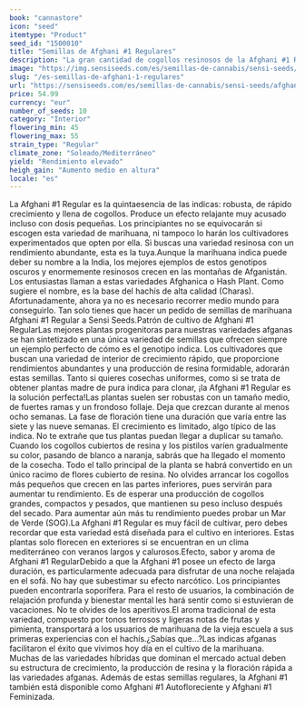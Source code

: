 ```yaml
---
book: "cannastore"
icon: "seed"
itemtype: "Product"
seed_id: "1500010"
title: "Semillas de Afghani #1 Regulares"
description: "La gran cantidad de cogollos resinosos de la Afghani #1 Regular la hacen perfecta para la producción de hachís, ¡pero cuidado con el colocón de indica!"
image: "https://img.sensiseeds.com/es/semillas-de-cannabis/sensi-seeds/afghani-1-image.png"
slug: "/es-semillas-de-afghani-1-regulares"
url: "https://sensiseeds.com/es/semillas-de-cannabis/sensi-seeds/afghani-1?a_aid=cannastore"
price: 54.99
currency: "eur"
number_of_seeds: 10
category: "Interior"
flowering_min: 45
flowering_max: 55
strain_type: "Regular"
climate_zone: "Soleado/Mediterráneo"
yield: "Rendimiento elevado"
heigh_gain: "Aumento medio en altura"
locale: "es"
---
```

La Afghani #1 Regular es la quintaesencia de las indicas: robusta, de rápido crecimiento y llena de cogollos. Produce un efecto relajante muy acusado incluso con dosis pequeñas. Los principiantes no se equivocarán si escogen esta variedad de marihuana, ni tampoco lo harán los cultivadores experimentados que opten por ella. Si buscas una variedad resinosa con un rendimiento abundante, esta es la tuya.Aunque la marihuana indica puede deber su nombre a la India, los mejores ejemplos de estos genotipos oscuros y enormemente resinosos crecen en las montañas de Afganistán. Los entusiastas llaman a estas variedades Afghanica o Hash Plant. Como sugiere el nombre, es la base del hachís de alta calidad (Charas). Afortunadamente, ahora ya no es necesario recorrer medio mundo para conseguirlo. Tan solo tienes que hacer un pedido de semillas de marihuana Afghani #1 Regular a Sensi Seeds.Patrón de cultivo de Afghani #1 RegularLas mejores plantas progenitoras para nuestras variedades afganas se han sintetizado en una única variedad de semillas que ofrecen siempre un ejemplo perfecto de cómo es el genotipo indica. Los cultivadores que buscan una variedad de interior de crecimiento rápido, que proporcione rendimientos abundantes y una producción de resina formidable, adorarán estas semillas. Tanto si quieres cosechas uniformes, como si se trata de obtener plantas madre de pura indica para clonar, ¡la Afghani #1 Regular es la solución perfecta!Las plantas suelen ser robustas con un tamaño medio, de fuertes ramas y un frondoso follaje. Deja que crezcan durante al menos ocho semanas. La fase de floración tiene una duración que varía entre las siete y las nueve semanas. El crecimiento es limitado, algo típico de las indica. No te extrañe que tus plantas puedan llegar a duplicar su tamaño. Cuando los cogollos cubiertos de resina y los pistilos varíen gradualmente su color, pasando de blanco a naranja, sabrás que ha llegado el momento de la cosecha. Todo el tallo principal de la planta se habrá convertido en un único racimo de flores cubierto de resina. No olvides arrancar los cogollos más pequeños que crecen en las partes inferiores, pues servirán para aumentar tu rendimiento. Es de esperar una producción de cogollos grandes, compactos y pesados, que mantienen su peso incluso después del secado. Para aumentar aún más tu rendimiento puedes probar un Mar de Verde (SOG).La Afghani #1 Regular es muy fácil de cultivar, pero debes recordar que esta variedad está diseñada para el cultivo en interiores. Estas plantas solo florecen en exteriores si se encuentran en un clima mediterráneo con veranos largos y calurosos.Efecto, sabor y aroma de Afghani #1 RegularDebido a que la Afghani #1 posee un efecto de larga duración, es particularmente adecuada para disfrutar de una noche relajada en el sofá. No hay que subestimar su efecto narcótico. Los principiantes pueden encontrarla soporífera. Para el resto de usuarios, la combinación de relajación profunda y bienestar mental les hará sentir como si estuvieran de vacaciones. No te olvides de los aperitivos.El aroma tradicional de esta variedad, compuesto por tonos terrosos y ligeras notas de frutas y pimienta, transportará a los usuarios de marihuana de la vieja escuela a sus primeras experiencias con el hachís.¿Sabías que…?Las indicas afganas facilitaron el éxito que vivimos hoy día en el cultivo de la marihuana. Muchas de las variedades híbridas que dominan el mercado actual deben su estructura de crecimiento, la producción de resina y la floración rápida a las variedades afganas. Además de estas semillas regulares, la Afghani #1 también está disponible como Afghani #1 Autofloreciente y Afghani #1 Feminizada.
